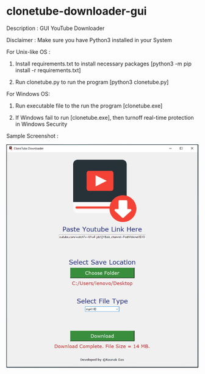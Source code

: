 
# clonetube-downloader-gui

Description : GUI YouTube Downloader

Disclaimer : Make sure you have Python3 installed in your System

For Unix-like OS :

1. Install requirements.txt to install necessary packages [python3 -m pip install -r requirements.txt]

2. Run clonetube.py to run the program [python3 clonetube.py]

For Windows OS:

1. Run executable file to the run the program [clonetube.exe]

2. If Windows fail to run [clonetube.exe], then turnoff real-time protection in Windows Security

Sample Screenshot :

![](screenshot.png)
